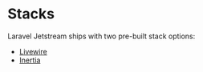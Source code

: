 # Stacks

Laravel Jetstream ships with two pre-built stack options:

- [Livewire](/0.x/stacks/livewire.html)
- [Inertia](/0.x/stacks/inertia.html)
